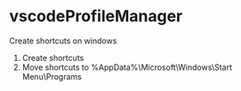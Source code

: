 # vscodeProfileManager
 
Create shortcuts on windows
1. Create shortcuts
2. Move shortcuts to %AppData%\Microsoft\Windows\Start Menu\Programs